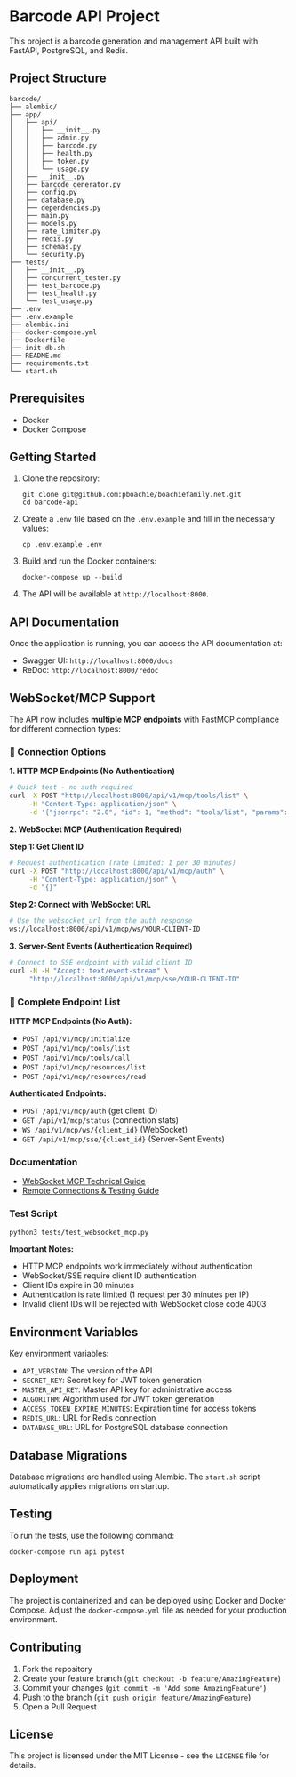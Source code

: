 # Barcode API Project

This project is a barcode generation and management API built with FastAPI, PostgreSQL, and Redis.

## Project Structure

```
barcode/
├── alembic/
├── app/
│   ├── api/
│   │   ├── __init__.py
│   │   ├── admin.py
│   │   ├── barcode.py
│   │   ├── health.py
│   │   ├── token.py
│   │   └── usage.py
│   ├── __init__.py
│   ├── barcode_generator.py
│   ├── config.py
│   ├── database.py
│   ├── dependencies.py
│   ├── main.py
│   ├── models.py
│   ├── rate_limiter.py
│   ├── redis.py
│   ├── schemas.py
│   └── security.py
├── tests/
│   ├── __init__.py
│   ├── concurrent_tester.py
│   ├── test_barcode.py
│   ├── test_health.py
│   └── test_usage.py
├── .env
├── .env.example
├── alembic.ini
├── docker-compose.yml
├── Dockerfile
├── init-db.sh
├── README.md
├── requirements.txt
└── start.sh
```

## Prerequisites

- Docker
- Docker Compose

## Getting Started

1. Clone the repository:
   ```
   git clone git@github.com:pboachie/boachiefamily.net.git
   cd barcode-api
   ```

2. Create a `.env` file based on the `.env.example` and fill in the necessary values:
   ```
   cp .env.example .env
   ```

3. Build and run the Docker containers:
   ```
   docker-compose up --build
   ```

4. The API will be available at `http://localhost:8000`.

## API Documentation

Once the application is running, you can access the API documentation at:

- Swagger UI: `http://localhost:8000/docs`
- ReDoc: `http://localhost:8000/redoc`

## WebSocket/MCP Support

The API now includes **multiple MCP endpoints** with FastMCP compliance for different connection types:

### 🚀 Connection Options

**1. HTTP MCP Endpoints (No Authentication)**
```bash
# Quick test - no auth required
curl -X POST "http://localhost:8000/api/v1/mcp/tools/list" \
     -H "Content-Type: application/json" \
     -d '{"jsonrpc": "2.0", "id": 1, "method": "tools/list", "params": {}}'
```

**2. WebSocket MCP (Authentication Required)**

**Step 1: Get Client ID**
```bash
# Request authentication (rate limited: 1 per 30 minutes)
curl -X POST "http://localhost:8000/api/v1/mcp/auth" \
     -H "Content-Type: application/json" \
     -d "{}"
```

**Step 2: Connect with WebSocket URL**
```bash
# Use the websocket_url from the auth response
ws://localhost:8000/api/v1/mcp/ws/YOUR-CLIENT-ID
```

**3. Server-Sent Events (Authentication Required)**
```bash
# Connect to SSE endpoint with valid client ID
curl -N -H "Accept: text/event-stream" \
     "http://localhost:8000/api/v1/mcp/sse/YOUR-CLIENT-ID"
```

### 📍 Complete Endpoint List

**HTTP MCP Endpoints (No Auth):**
- `POST /api/v1/mcp/initialize`
- `POST /api/v1/mcp/tools/list`
- `POST /api/v1/mcp/tools/call`
- `POST /api/v1/mcp/resources/list`
- `POST /api/v1/mcp/resources/read`

**Authenticated Endpoints:**
- `POST /api/v1/mcp/auth` (get client ID)
- `GET /api/v1/mcp/status` (connection stats)
- `WS /api/v1/mcp/ws/{client_id}` (WebSocket)
- `GET /api/v1/mcp/sse/{client_id}` (Server-Sent Events)

### Documentation
- [WebSocket MCP Technical Guide](WEBSOCKET_MCP.md)
- [Remote Connections & Testing Guide](../REMOTE_CONNECTIONS.md)

### Test Script
```bash
python3 tests/test_websocket_mcp.py
```

**Important Notes:**
- HTTP MCP endpoints work immediately without authentication
- WebSocket/SSE require client ID authentication
- Client IDs expire in 30 minutes
- Authentication is rate limited (1 request per 30 minutes per IP)
- Invalid client IDs will be rejected with WebSocket close code 4003

## Environment Variables

Key environment variables:

- `API_VERSION`: The version of the API
- `SECRET_KEY`: Secret key for JWT token generation
- `MASTER_API_KEY`: Master API key for administrative access
- `ALGORITHM`: Algorithm used for JWT token generation
- `ACCESS_TOKEN_EXPIRE_MINUTES`: Expiration time for access tokens
- `REDIS_URL`: URL for Redis connection
- `DATABASE_URL`: URL for PostgreSQL database connection

## Database Migrations

Database migrations are handled using Alembic. The `start.sh` script automatically applies migrations on startup.

## Testing

To run the tests, use the following command:

```
docker-compose run api pytest
```

## Deployment

The project is containerized and can be deployed using Docker and Docker Compose. Adjust the `docker-compose.yml` file as needed for your production environment.

## Contributing

1. Fork the repository
2. Create your feature branch (`git checkout -b feature/AmazingFeature`)
3. Commit your changes (`git commit -m 'Add some AmazingFeature'`)
4. Push to the branch (`git push origin feature/AmazingFeature`)
5. Open a Pull Request

## License

This project is licensed under the MIT License - see the `LICENSE` file for details.
